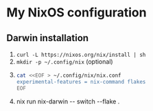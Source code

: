 # My NixOS configuration

## Darwin installation

1. `curl -L https://nixos.org/nix/install | sh`
2. `mkdir -p ~/.config/nix` (optional)
3. ```sh
   cat <<EOF > ~/.config/nix/nix.conf
   experimental-features = nix-command flakes
   EOF
   ```
4. nix run nix-darwin -- switch --flake .
